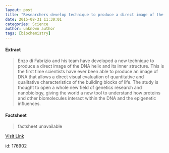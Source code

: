 ```yaml
---
layout: post
title: "Researchers develop technique to produce a direct image of the DNA helix and its inner structure"
date: 2015-08-31 11:30:01
categories: Science
author: unknown author
tags: [biochemistry]
---
```



#### Extract
>Enzo di Fabrizio and his team have developed a new technique to produce a direct image of the DNA helix and its inner structure. This is the first time scientists have ever been able to produce an image of DNA that allows a direct visual evaluation of quantitative and qualitative characteristics of the building blocks of life. The study is thought to open a whole new field of genetics research and nanobiology, giving the world a new tool to understand how proteins and other biomolecules interact within the DNA and the epigenetic influences.

#### Factsheet
>factsheet unavailable

[Visit Link](http://phys.org/news/2015-08-technique-image-dna-helix.html)

id:  176902
